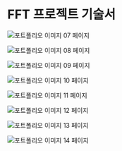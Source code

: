 # FFT 프로젝트 기술서

![포트폴리오 이미지 07 페이지](img/포트폴리오_김민규(1)007.png)


![포트폴리오 이미지 08 페이지](img/포트폴리오_김민규(1)008.png)


![포트폴리오 이미지 09 페이지](img/포트폴리오_김민규(1)009.png)


![포트폴리오 이미지 10 페이지](img/포트폴리오_김민규(1)010.png)


![포트폴리오 이미지 11 페이지](img/포트폴리오_김민규(1)011.png)


![포트폴리오 이미지 12 페이지](img/포트폴리오_김민규(1)012.png)


![포트폴리오 이미지 13 페이지](img/포트폴리오_김민규(1)013.png)


![포트폴리오 이미지 14 페이지](img/포트폴리오_김민규(1)014.png)
